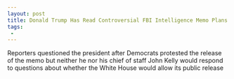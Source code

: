 ```yaml
---
layout: post
title: Donald Trump Has Read Controversial FBI Intelligence Memo Plans to Release on Friday
tags:
 -
---
```

Reporters questioned the president after Democrats protested the release of the memo but neither he nor his chief of staff John Kelly would respond to questions about whether the White House would allow its public release
